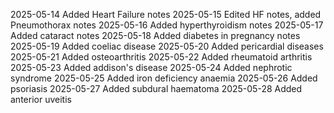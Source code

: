 2025-05-14 Added Heart Failure notes
2025-05-15 Edited HF notes, added Pneumothorax notes
2025-05-16 Added hyperthyroidism notes
2025-05-17 Added cataract notes
2025-05-18 Added diabetes in pregnancy notes
2025-05-19 Added coeliac disease
2025-05-20 Added pericardial diseases
2025-05-21 Added osteoarthritis
2025-05-22 Added rheumatoid arthritis
2025-05-23 Added addison's disease
2025-05-24 Added nephrotic syndrome
2025-05-25 Added iron deficiency anaemia
2025-05-26 Added psoriasis
2025-05-27 Added subdural haematoma
2025-05-28 Added anterior uveitis
